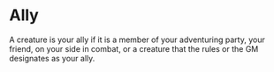 # Ally

A creature is your ally if it is a member of your adventuring party, your friend, on your side in combat, or a creature that the rules or the GM designates as your ally.